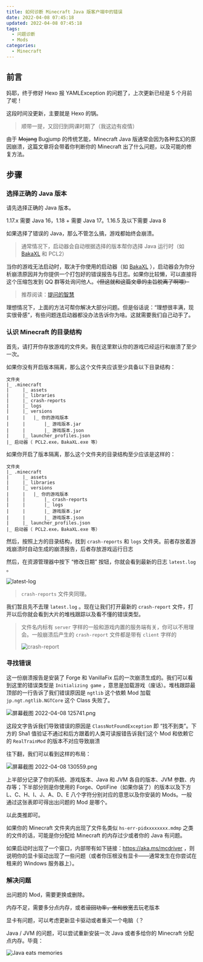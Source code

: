 ```yaml
---
title: 如何诊断 Minecraft Java 版客户端中的错误
date: 2022-04-08 07:45:18
updated: 2022-04-08 07:45:18
tags: 
  - 问题诊断
  - Mods
categories:
  - Minecraft
---
```

## 前言

妈耶，终于修好 Hexo 报 YAMLException 的问题了，上次更新已经是 5 个月前了呢！

这段时间没更新，主要就是 Hexo 的锅。

> 顺带一提，又回归到网课时期了（我这边有疫情）

由于 ~~Mojang~~ Bugjump 的传统艺能，Minecraft Java 版通常会因为各种玄幻的原因崩溃，这篇文章将会带着你判断你的 Minecraft 出了什么问题，以及可能的修复方法。

<!-- more -->

## 步骤

### 选择正确的 Java 版本

请先选择正确的 Java 版本。

1.17.x 需要 Java 16，1.18 + 需要 Java 17。1.16.5 及以下需要 Java 8

如果选择了错误的 Java，那么不管怎么搞，游戏都始终会崩溃。

> 通常情况下，启动器会自动根据选择的版本帮你选择 Java 运行时（如 [BakaXL](https;//www.bakaxl.com) 和 PCL2）

当你的游戏无法启动时，取决于你使用的启动器（如 [BakaXL](https://www.bakaxl.com) ），启动器会为你分析崩溃原因并为你提供一个打包好的错误报告与日志。如果你比较懒，可以直接将这个压缩包发到 QQ 群等处询问他人。~~（但这就和这篇文章的主旨脱离了啊喂）~~

> 推荐阅读：[提问的智慧](https://github.com/ryanhanwu/How-To-Ask-Questions-The-Smart-Way)

理想情况下，上面的方法可帮你解决大部分问题。但是俗话说：“理想很丰满，现实很骨感”，有些问题连启动器都没办法告诉你为啥。这就需要我们自己动手了。

### 认识 Minecraft 的目录结构

首先，请打开你存放游戏的文件夹。我在这里默认你的游戏已经运行和崩溃了至少一次。

如果你没有开启版本隔离，那么这个文件夹应该至少具备以下目录结构：

```
文件夹
|_ .minecraft
|     |_ assets
|     |_ libraries
|     |_ crash-reports
|     |_ logs
|     |_ versions
|     |   |_ 你的游戏版本
|     |       |_ 游戏版本.jar
|     |       |_ 游戏版本.json
|     |_ launcher_profiles.json       
|_ 启动器（ PCL2.exe，BakaXL.exe 等）
```

如果你开启了版本隔离，那么这个文件夹的目录结构至少应该是这样的：

```
文件夹
|_ .minecraft
|     |_ assets
|     |_ libraries
|     |_ versions
|     |   |_ 你的游戏版本
|     |       |_ crash-reports
|     |       |_ logs
|     |       |_ 游戏版本.jar
|     |       |_ 游戏版本.json
|     |_ launcher_profiles.json
|_ 启动器（ PCL2.exe，BakaXL.exe 等）
```

然后，按照上方的目录结构，找到 `crash-reports` 和 `logs` 文件夹。前者存放着游戏崩溃时自动生成的崩溃报告，后者存放游戏运行日志

然后，在资源管理器中按下 “修改日期” 按钮，你就会看到最新的日志 `latest.log` 。

![latest-log](https://pic.dogimg.com/2022/04/08/624fbdc0b4a63.png)

> `crash-reports` 文件夹同理。

我们暂且先不去理 `latest.log` 。现在让我们打开最新的 `crash-report` 文件，打开以后你就会看到大片的堆栈跟踪以及看不懂的错误类型。

> 文件名内标有 `server` 字样的一般和游戏内置的服务端有关，你可以不用理会。一般崩溃后产生的 `crash-report` 文件都是带有 `client` 字样的
>
>![crash-report](https://pic.dogimg.com/2022/04/08/624fbf4329db5.png)

### 寻找错误

这一份崩溃报告是安装了 Forge 和 VanillaFix 后的一次崩溃生成的。我们可以看到这里的错误类型是 `Initializing game` ，意思是加载游戏（废话）。堆栈跟踪最顶部的一行告诉了我们错误原因是 `ngtlib` 这个依赖 Mod 加载 `jp.ngt.ngtlib.NGTCore` 这个 Class 失败了。

![屏幕截图 2022-04-08 125741.png](https://pic.dogimg.com/2022/04/08/624fc0dfd9e74.png)

这段文字告诉我们导致错误的原因是 `ClassNotFoundException` 即 “找不到类”。下方的 Sha1 值验证不通过和后方跟着的人类可读报错告诉我们这个 Mod 和依赖它的 `RealTrainMod` 的版本不对应导致崩溃

往下翻，我们可以看到这样的布局：

![屏幕截图 2022-04-08 130559.png](https://pic.dogimg.com/2022/04/08/624fc2d1a664a.png)

上半部分记录了你的系统、游戏版本、Java 和 JVM 各自的版本、JVM 参数、内存等；下半部分则是你使用的 Forge、OptiFine（如果你装了）的版本以及下方 L、C、H、I、J、A、D、E 八个字符分别对应的意思以及你安装的 Mods。一般通过这张表即可得出出问题的 Mod 是哪个。

以此类推即可。

如果你的 Minecraft 文件夹内出现了文件名类似 `hs-err-pidxxxxxxxx.mdmp` 之类的文件的话，可能是你分配给 Minecraft 的内存过少或者你的 Java 有问题。

如果启动时出现了一个窗口，内部带有如下链接：https://aka.ms/mcdriver ，则说明你的显卡驱动出现了一些问题（或者你压根没有显卡——通常发生在你尝试在租来的 Windows 服务器上）。



### 解决问题

出问题的 Mod，需要更换或删除。

内存不足，需要多分点内存，或者~~滚回功率，坐和放宽~~去玩老版本

显卡有问题，可以考虑更新显卡驱动或者重买一个电脑（？

Java / JVM 的问题，可以尝试重新安装一次 Java 或者多给你的 Minecraft 分配点内存。毕竟：

![Java eats memories](https://pic.dogimg.com/2022/05/02/626f50ce7ac63.jpg)